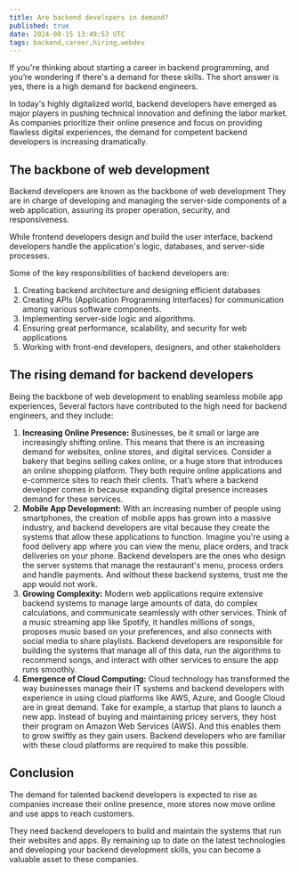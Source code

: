 ```yaml
---
title: Are backend developers in demand?
published: true
date: 2024-08-15 13:49:53 UTC
tags: backend,career,hiring,webdev
---
```


If you're thinking about starting a career in backend programming, and you’re wondering if there's a demand for these skills. The short answer is yes, there is a high demand for backend engineers.

In today's highly digitalized world, backend developers have emerged as major players in pushing technical innovation and defining the labor market. As companies prioritize their online presence and focus on providing flawless digital experiences, the demand for competent backend developers is increasing dramatically.

## **The backbone of web development**

Backend developers are known as the backbone of web development They are in charge of developing and managing the server-side components of a web application, assuring its proper operation, security, and responsiveness.

While frontend developers design and build the user interface, backend developers handle the application's logic, databases, and server-side processes.

Some of the key responsibilities of backend developers are:

1. Creating backend architecture and designing efficient databases
2. Creating APIs (Application Programming Interfaces) for communication among various software components.
3. Implementing server-side logic and algorithms.
4. Ensuring great performance, scalability, and security for web applications
5. Working with front-end developers, designers, and other stakeholders

## **The rising demand for backend developers**

Being the backbone of web development to enabling seamless mobile app experiences, Several factors have contributed to the high need for backend engineers, and they include:

1. **Increasing Online Presence:** Businesses, be it small or large are increasingly shifting online. This means that there is an increasing demand for websites, online stores, and digital services. Consider a bakery that begins selling cakes online, or a huge store that introduces an online shopping platform. They both require online applications and e-commerce sites to reach their clients. That’s where a backend developer comes in because expanding digital presence increases demand for these services.
2. **Mobile App Development:** With an increasing number of people using smartphones, the creation of mobile apps has grown into a massive industry, and backend developers are vital because they create the systems that allow these applications to function. Imagine you're using a food delivery app where you can view the menu, place orders, and track deliveries on your phone. Backend developers are the ones who design the server systems that manage the restaurant's menu, process orders and handle payments. And without these backend systems, trust me the app would not work.
3. **Growing Complexity:** Modern web applications require extensive backend systems to manage large amounts of data, do complex calculations, and communicate seamlessly with other services. Think of a music streaming app like Spotify, it handles millions of songs, proposes music based on your preferences, and also connects with social media to share playlists. Backend developers are responsible for building the systems that manage all of this data, run the algorithms to recommend songs, and interact with other services to ensure the app runs smoothly.
4. **Emergence of Cloud Computing:** Cloud technology has transformed the way businesses manage their IT systems and backend developers with experience in using cloud platforms like AWS, Azure, and Google Cloud are in great demand. Take for example, a startup that plans to launch a new app. Instead of buying and maintaining pricey servers, they host their program on Amazon Web Services (AWS). And this enables them to grow swiftly as they gain users. Backend developers who are familiar with these cloud platforms are required to make this possible.

## **Conclusion**

The demand for talented backend developers is expected to rise as companies increase their online presence, more stores now move online and use apps to reach customers.

They need backend developers to build and maintain the systems that run their websites and apps. By remaining up to date on the latest technologies and developing your backend development skills, you can become a valuable asset to these companies.
